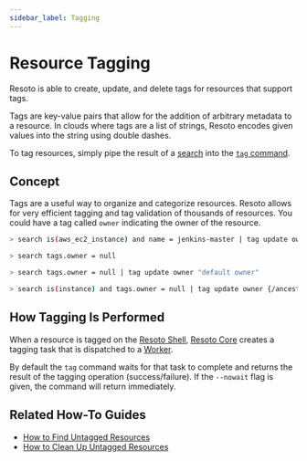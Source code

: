 ```yaml
---
sidebar_label: Tagging
---
```


# Resource Tagging

Resoto is able to create, update, and delete tags for resources that support tags.

Tags are key-value pairs that allow for the addition of arbitrary metadata to a resource. In clouds where tags are a list of strings, Resoto encodes given values into the string using double dashes.

To tag resources, simply pipe the result of a [search](../../reference/search/index.md) into the [`tag` command](../../reference/cli/action-commands/tag/index.md).

## Concept

Tags are a useful way to organize and categorize resources. Resoto allows for very efficient tagging and tag validation of thousands of resources. You could have a tag called `owner` indicating the owner of the resource.

```bash title="Tag resource with an owner"
> search is(aws_ec2_instance) and name = jenkins-master | tag update owner jenkins
```

```bash title="Find resources that are missing the owner tag"
> search tags.owner = null
```

```bash title="Tag all resources missing the owner tag with a default owner"
> search tags.owner = null | tag update owner "default owner"
```

```bash title="Tag all instances missing the owner tag with an owner that corresponds to the account name"
> search is(instance) and tags.owner = null | tag update owner {/ancestors.account.reported.name}
```

## How Tagging Is Performed

When a resource is tagged on the [Resoto Shell](../../reference/components/shell.md), [Resoto Core](../../reference/components/core.md) creates a tagging task that is dispatched to a [Worker](../../reference/components/worker.md).

By default the `tag` command waits for that task to complete and returns the result of the tagging operation (success/failure). If the `--nowait` flag is given, the command will return immediately.

## Related How-To Guides

- [How to Find Untagged Resources](../../how-to-guides/search/find-untagged-resources.md)
- [How to Clean Up Untagged Resources](../../how-to-guides/cleanup/clean-up-untagged-resources.md)
